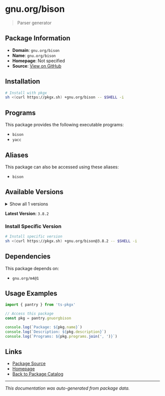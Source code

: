 # gnu.org/bison

> Parser generator

## Package Information

- **Domain**: `gnu.org/bison`
- **Name**: `gnu.org/bison`
- **Homepage**: Not specified
- **Source**: [View on GitHub](https://github.com/pkgxdev/pantry/tree/main/projects/gnu.org/bison/package.yml)

## Installation

```bash
# Install with pkgx
sh <(curl https://pkgx.sh) +gnu.org/bison -- $SHELL -i
```

## Programs

This package provides the following executable programs:

- `bison`
- `yacc`

## Aliases

This package can also be accessed using these aliases:

- `bison`

## Available Versions

<details>
<summary>Show all 1 versions</summary>

- `3.8.2`

</details>

**Latest Version**: `3.8.2`

### Install Specific Version

```bash
# Install specific version
sh <(curl https://pkgx.sh) +gnu.org/bison@3.8.2 -- $SHELL -i
```

## Dependencies

This package depends on:

- `gnu.org/m4@1`

## Usage Examples

```typescript
import { pantry } from 'ts-pkgx'

// Access this package
const pkg = pantry.gnuorgbison

console.log(`Package: ${pkg.name}`)
console.log(`Description: ${pkg.description}`)
console.log(`Programs: ${pkg.programs.join(', ')}`)
```

## Links

- [Package Source](https://github.com/pkgxdev/pantry/tree/main/projects/gnu.org/bison/package.yml)
- [Homepage](#)
- [Back to Package Catalog](../package-catalog.md)

---

*This documentation was auto-generated from package data.*
